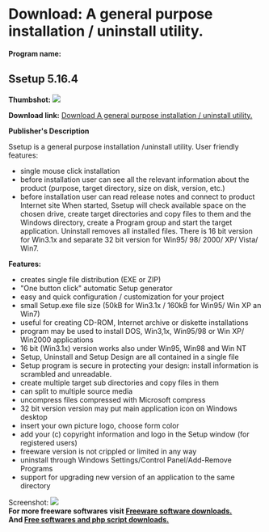 # Download: A general purpose installation / uninstall utility.

**Program name:**

## Ssetup 5.16.4

  
**Thumbshot:** ![](http://www.freewarefiles.com/screenshot/ssetup5_md.jpg)   
  
**Download link:** [Download A general purpose installation / uninstall utility.](http://freesoftwares.boysofts.com/Ssetup_program_55145.html)  
  


**Publisher's Description**  
  


Ssetup is a general purpose installation /uninstall utility. User friendly features: 

  * single mouse click installation 
  * before installation user can see all the relevant information about the product (purpose, target directory, size on disk, version, etc.) 
  * before installation user can read release notes and connect to product Internet site 
When started, Ssetup will check available space on the chosen drive, create target directories and copy files to them and the Windows directory, create a Program group and start the target application. Uninstall removes all installed files. There is 16 bit version for Win3.1x and separate 32 bit version for Win95/ 98/ 2000/ XP/ Vista/ Win7. 

**Features:**

  * creates single file distribution (EXE or ZIP) 
  * "One button click" automatic Setup generator 
  * easy and quick configuration / customization for your project 
  * small Setup.exe file size (50kB for Win3.1x / 160kB for Win95/ Win XP an Win7) 
  * useful for creating CD-ROM, Internet archive or diskette installations 
  * program may be used to install DOS, Win3,1x, Win95/98 or Win XP/ Win2000 applications 
  * 16 bit (Win3.1x) version works also under Win95, Win98 and Win NT 
  * Setup, Uninstall and Setup Design are all contained in a single file 
  * Setup program is secure in protecting your design: install information is scrambled and unreadable. 
  * create multiple target sub directories and copy files in them 
  * can split to multiple source media 
  * uncompress files compressed with Microsoft compress 
  * 32 bit version version may put main application icon on Windows desktop 
  * insert your own picture logo, choose form color 
  * add your (c) copyright information and logo in the Setup window (for registered users) 
  * freeware version is not crippled or limited in any way 
  * uninstall through Windows Settings/Control Panel/Add-Remove Programs 
  * support for upgrading new version of an application to the same directory 

  
  
Screenshot: ![](http://www.freewarefiles.com/screenshot/ssetup5.jpg)   
**For more freeware softwares visit [Freeware software downloads.](http://freesoftwares.boysofts.com/)**   
**And [Free softwares and php script downloads.](http://www.boysofts.com/)**
